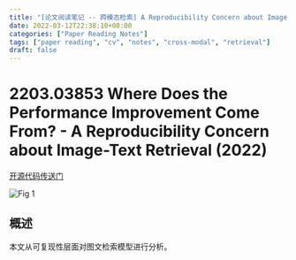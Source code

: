 ```yaml
---
title: "[论文阅读笔记 -- 跨模态检索] A Reproducibility Concern about Image-Text Retrieval (2022)"
date: 2022-03-12T22:38:10+08:00
categories: ["Paper Reading Notes"]
tags: ["paper reading", "cv", "notes", "cross-modal", "retrieval"]
draft: false
---
```


# 2203.03853 Where Does the Performance Improvement Come From? - A Reproducibility Concern about Image-Text Retrieval (2022)

[开源代码传送门](https://github.com/WangFei-2019/Image-text-Retrieval)

![Fig 1](/images/2022/PRN210/1.png)

## 概述

本文从可复现性层面对图文检索模型进行分析。  
